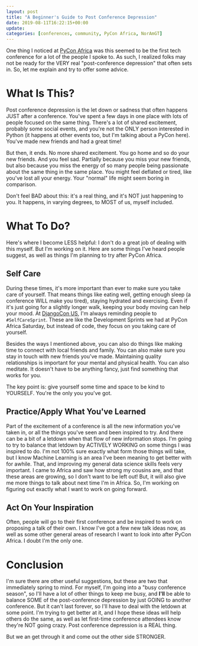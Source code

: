 ```yaml
---
layout: post
title: "A Beginner's Guide to Post Conference Depression"
date: 2019-08-11T16:22:15+00:00
update: 
categories: [conferences, community, PyCon Africa, NorAmGT]
---
```

One thing I noticed at [PyCon Africa](https://africa.pycon.org/) was this seemed to be the first tech conference for a lot of the people I spoke to. As such, I realized folks may not be ready for the VERY real "post-conference depression" that often sets in. So, let me explain and try to offer some advice.


# What Is This?
Post conference depression is the let down or sadness that often happens JUST after a conference. You've spent a few days in one place with lots of people focused on the same thing. There's a lot of shared excitement, probably some social events, and you're not the ONLY person interested in Python (it happens at other events too, but I'm talking about a PyCon here). You've made new friends and had a great time!

But then, it ends. No more shared excitement. You go home and so do your new friends. And you feel sad. Partially because you miss your new friends, but also because you miss the energy of so many people being passionate about the same thing in the same place. You might feel deflated or tired, like you've lost all your energy. Your "normal" life might seem boring in comparison.

Don't feel BAD about this: it's a real thing, and it's NOT just happening to you. It happens, in varying degrees, to MOST of us, myself included.

# What To Do?
Here's where I become LESS helpful: I don't do a great job of dealing with this myself. But I'm working on it. Here are some things I've heard people suggest, as well as things I'm planning to try after PyCon Africa.

## Self Care
During these times, it's more important than ever to make sure you take care of yourself. That means things like eating well, getting enough sleep (a conference WILL make you tired), staying hydrated and exercising. Even if it's just going for a slightly longer walk, keeping your body moving can help your mood. At [DjangoCon US](https://2019.djangocon.us/), I'm always reminding people to `#SelfCareSprint`. These are like the Development Sprints we had at PyCon Africa Saturday, but instead of code, they focus on you taking care of yourself.

Besides the ways I mentioned above, you can also do things like making time to connect with local friends and family. You can also make sure you stay in touch with new friends you've made. Maintaining quality relationships is important for your mental and physical health. You can also meditate. It doesn't have to be anything fancy, just find something that works for you.

The key point is: give yourself some time and space to be kind to YOURSELF. You're the only you you've got.

## Practice/Apply What You've Learned
Part of the excitement of a conference is all the new information you've taken in, or all the things you've seen and been inspired to try. And there can be a bit of a letdown when that flow of new information stops. I'm going to try to balance that letdown by ACTIVELY WORKING on some things I was inspired to do. I'm not 100% sure exactly what form those things will take, but I know Machine Learning is an area I've been meaning to get better with for awhile. That, and improving my general data science skills feels very important. I came to Africa and saw how strong my cousins are, and that these areas are growing, so I don't want to be left out! But, it will also give me more things to talk about next time I'm in Africa. So, I'm working on figuring out exactly what I want to work on going forward.

## Act On Your Inspiration
Often, people will go to their first conference and be inspired to work on proposing a talk of their own. I know I've got a few new talk ideas now, as well as some other general areas of research I want to look into after PyCon Africa. I doubt I'm the only one.

# Conclusion
I'm sure there are other useful suggestions, but these are two that immediately spring to mind. For myself, I'm going into a "busy conference season", so I'll have a lot of other things to keep me busy, and **I'll** be able to balance SOME of the post-conference depression by just GOING to another conference. But it can't last forever, so I'll have to deal with the letdown at some point. I'm trying to get better at it, and I hope these ideas will help others do the same, as well as let first-time conference attendees know they're NOT going crazy. Post conference depression is a REAL thing.

But we an get through it and come out the other side STRONGER.